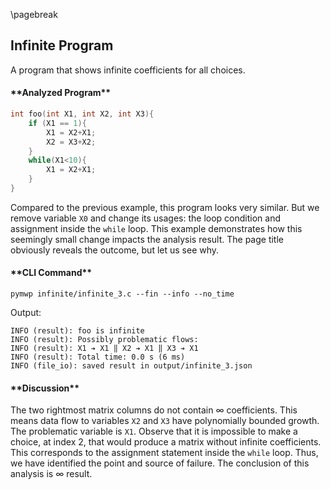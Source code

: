 \pagebreak

## Infinite Program

A program that shows infinite coefficients for all choices.

<h4>**Analyzed Program**</h4>

```c
int foo(int X1, int X2, int X3){
    if (X1 == 1){
        X1 = X2+X1;
        X2 = X3+X2;
    }
    while(X1<10){
        X1 = X2+X1;
    }
}
```


Compared to the previous example, this program looks very similar.
But we remove variable `X0` and change its usages: the loop condition and assignment inside the `while` loop.
This example demonstrates how this seemingly small change impacts the analysis result. 
The page title obviously reveals the outcome, but let us see why.

<h4>**CLI Command**</h4>

```console
pymwp infinite/infinite_3.c --fin --info --no_time
```

Output:

```console
INFO (result): foo is infinite
INFO (result): Possibly problematic flows:
INFO (result): X1 ➔ X1 ‖ X2 ➔ X1 ‖ X3 ➔ X1
INFO (result): Total time: 0.0 s (6 ms)
INFO (file_io): saved result in output/infinite_3.json
```

<h4>**Discussion**</h4>

The two rightmost matrix columns do not contain $\infty$ coefficients. 
This means data flow to variables `X2` and `X3` have polynomially bounded growth.
The problematic variable is `X1`.
Observe that it is impossible to make a choice, at index 2, that would produce a matrix without infinite coefficients.
This corresponds to the assignment statement inside the `while` loop. 
Thus, we have identified the point and source of failure. 
The conclusion of this analysis is $\infty$ result. 

